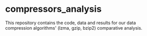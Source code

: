 # compressors_analysis
This repository contains the code, data and results for our data compression algorithms' (lzma, gzip, bzip2) comparative analysis.
